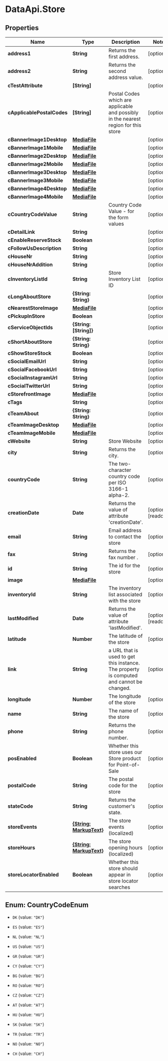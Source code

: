 # DataApi.Store

## Properties

Name | Type | Description | Notes
------------ | ------------- | ------------- | -------------
**address1** | **String** | Returns the first address. | [optional] 
**address2** | **String** | Returns the second address value. | [optional] 
**cTestAttribute** | **[String]** |  | [optional] 
**cApplicablePostalCodes** | **[String]** | Postal Codes which are applicable and possibly in the nearest region for this store | [optional] 
**cBannerImage1Desktop** | [**MediaFile**](MediaFile.md) |  | [optional] 
**cBannerImage1Mobile** | [**MediaFile**](MediaFile.md) |  | [optional] 
**cBannerImage2Desktop** | [**MediaFile**](MediaFile.md) |  | [optional] 
**cBannerImage2Mobile** | [**MediaFile**](MediaFile.md) |  | [optional] 
**cBannerImage3Desktop** | [**MediaFile**](MediaFile.md) |  | [optional] 
**cBannerImage3Mobile** | [**MediaFile**](MediaFile.md) |  | [optional] 
**cBannerImage4Desktop** | [**MediaFile**](MediaFile.md) |  | [optional] 
**cBannerImage4Mobile** | [**MediaFile**](MediaFile.md) |  | [optional] 
**cCountryCodeValue** | **String** | Country Code Value - for the form values | [optional] 
**cDetailLink** | **String** |  | [optional] 
**cEnableReserveStock** | **Boolean** |  | [optional] 
**cFollowUsDescription** | **String** |  | [optional] 
**cHouseNr** | **String** |  | [optional] 
**cHouseNrAddition** | **String** |  | [optional] 
**cInventoryListId** | **String** | Store Inventory List ID | [optional] 
**cLongAboutStore** | **{String: String}** |  | [optional] 
**cNearestStoreImage** | [**MediaFile**](MediaFile.md) |  | [optional] 
**cPickupInStore** | **Boolean** |  | [optional] 
**cServiceObjectIds** | **{String: [String]}** |  | [optional] 
**cShortAboutStore** | **{String: String}** |  | [optional] 
**cShowStoreStock** | **Boolean** |  | [optional] 
**cSocialEmailUrl** | **String** |  | [optional] 
**cSocialFacebookUrl** | **String** |  | [optional] 
**cSocialInstagramUrl** | **String** |  | [optional] 
**cSocialTwitterUrl** | **String** |  | [optional] 
**cStorefrontImage** | [**MediaFile**](MediaFile.md) |  | [optional] 
**cTags** | **String** |  | [optional] 
**cTeamAbout** | **{String: String}** |  | [optional] 
**cTeamImageDesktop** | [**MediaFile**](MediaFile.md) |  | [optional] 
**cTeamImageMobile** | [**MediaFile**](MediaFile.md) |  | [optional] 
**cWebsite** | **String** | Store Website | [optional] 
**city** | **String** | Returns the city. | [optional] 
**countryCode** | **String** | The two-character country code per ISO 3166-1 alpha-2. | [optional] 
**creationDate** | **Date** | Returns the value of attribute &#39;creationDate&#39;. | [optional] [readonly] 
**email** | **String** | Email address to contact the store | [optional] 
**fax** | **String** | Returns the fax number . | [optional] 
**id** | **String** | The id for the store | [optional] 
**image** | [**MediaFile**](MediaFile.md) |  | [optional] 
**inventoryId** | **String** | The inventory list associated with the store | [optional] 
**lastModified** | **Date** | Returns the value of attribute &#39;lastModified&#39;. | [optional] [readonly] 
**latitude** | **Number** | The latitude of the store | [optional] 
**link** | **String** | a URL that is used to get this instance.  The property is computed and cannot be changed. | [optional] 
**longitude** | **Number** | The longitude of the store | [optional] 
**name** | **String** | The name of the store | [optional] 
**phone** | **String** | Returns the phone number. | [optional] 
**posEnabled** | **Boolean** | Whether this store uses our Store product for Point-of-Sale | [optional] 
**postalCode** | **String** | The postal code for the store | [optional] 
**stateCode** | **String** | Returns the customer&#39;s state. | [optional] 
**storeEvents** | [**{String: MarkupText}**](MarkupText.md) | The store events (localized) | [optional] 
**storeHours** | [**{String: MarkupText}**](MarkupText.md) | The store opening hours (localized) | [optional] 
**storeLocatorEnabled** | **Boolean** | Whether this store should appear in store locator searches | [optional] 



## Enum: CountryCodeEnum


* `DK` (value: `"DK"`)

* `ES` (value: `"ES"`)

* `NL` (value: `"NL"`)

* `US` (value: `"US"`)

* `GR` (value: `"GR"`)

* `CY` (value: `"CY"`)

* `BG` (value: `"BG"`)

* `RO` (value: `"RO"`)

* `CZ` (value: `"CZ"`)

* `AT` (value: `"AT"`)

* `HU` (value: `"HU"`)

* `SK` (value: `"SK"`)

* `TR` (value: `"TR"`)

* `NO` (value: `"NO"`)

* `CH` (value: `"CH"`)




